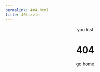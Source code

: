 ```yaml
---
permalink: 404.html
title: 40fizzle
---
```

<center>
you lost

<h1>404</h1>

<a href="{{ site.url }}">go home</a>
</center>
